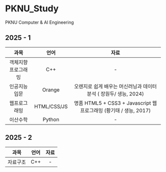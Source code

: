 # PKNU_Study
PKNU Computer &amp; AI Engineering

## 2025 - 1

|과목|언어|자료|
|:--:|:--:|:--:|
객체지향프로그래밍|C++|-
인공지능입문|Orange|오렌지로 쉽게 배우는 머신러닝과 데이터 분석 ( 장원두/ 생능, 2024)
웹프로그래밍|HTML/CSS/JS|명품 HTML5 + CSS3 + Javascript 웹 프로그래밍 (황기태 / 생능, 2017)
이산수학|Python|-

## 2025 - 2

|과목|언어|자료|
|:--:|:--:|:--:|
자료구조|C++|-
